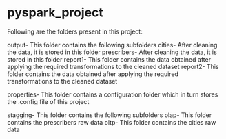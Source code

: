 # pyspark_project
 Following are the folders present in this project:
 
 output- This folder contains the following subfolders
                   cities- After cleaning the data, it is stored in this folder
                   prescribers- After cleaning the data, it is stored in this folder
                   report1- This folder contains the data obtained after applying the required transformations to the cleaned dataset
                   report2- This folder contains the data obtained after applying the required transformations to the cleaned dataset

properties- This folder contains a configuration folder which in turn stores the .config file of this project

stagging- This folder contains the following subfolders
                    olap- This folder contains the prescribers raw data
                    oltp- This folder contains the cities raw data

